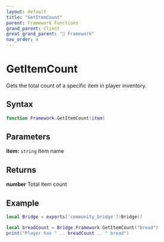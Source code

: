 ```yaml
---
layout: default
title: "GetItemCount"
parent: Framework Functions
grand_parent: Client
great_grand_parent: "🧩 Framework"
nav_order: 4
---
```


# GetItemCount
Gets the total count of a specific item in player inventory.

## Syntax

```lua
function Framework.GetItemCount(item)
```

## Parameters

**item:** `string`
Item name

## Returns

**number**
Total item count

## Example

```lua
local Bridge = exports['community_bridge']:Bridge()

local breadCount = Bridge.Framework.GetItemCount("bread")
print("Player has " .. breadCount .. " bread")
```
